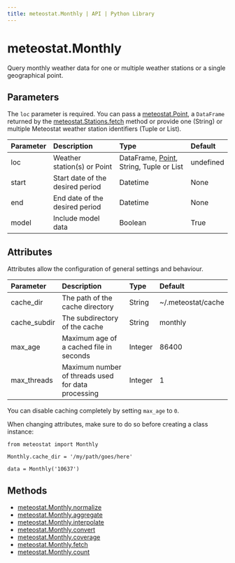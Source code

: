 ```yaml
---
title: meteostat.Monthly | API | Python Library
---
```


# meteostat.Monthly

Query monthly weather data for one or multiple weather stations or a single geographical point.

## Parameters

The `loc` parameter is required. You can pass a [meteostat.Point](/python/api/point), a `DataFrame` returned by the [meteostat.Stations.fetch](/python/api/stations/fetch) method or provide one (String) or multiple Meteostat weather station identifiers (Tuple or List).

| **Parameter** | **Description**                  | **Type**                                                     | **Default** |
|:--------------|:---------------------------------|:-------------------------------------------------------------|:------------|
| loc           | Weather station(s) or Point      | DataFrame, [Point](/python/api/point), String, Tuple or List | undefined   |
| start         | Start date of the desired period | Datetime                                                     | None        |
| end           | End date of the desired period   | Datetime                                                     | None        |
| model         | Include model data               | Boolean                                                      | True        |

## Attributes

Attributes allow the configuration of general settings and behaviour.

| **Parameter** | **Description**                                    | **Type** | **Default**        |
|:--------------|:---------------------------------------------------|:---------|:-------------------|
| cache_dir     | The path of the cache directory                    | String   | ~/.meteostat/cache |
| cache_subdir  | The subdirectory of the cache                      | String   | monthly            |
| max_age       | Maximum age of a cached file in seconds            | Integer  | 86400              |
| max_threads   | Maximum number of threads used for data processing | Integer  | 1                  |

You can disable caching completely by setting `max_age` to `0`.

When changing attributes, make sure to do so before creating a class instance:

```python{3}
from meteostat import Monthly

Monthly.cache_dir = '/my/path/goes/here'

data = Monthly('10637')
```

## Methods

* [meteostat.Monthly.normalize](normalize)
* [meteostat.Monthly.aggregate](aggregate)
* [meteostat.Monthly.interpolate](interpolate)
* [meteostat.Monthly.convert](convert)
* [meteostat.Monthly.coverage](coverage)
* [meteostat.Monthly.fetch](fetch)
* [meteostat.Monthly.count](count)
